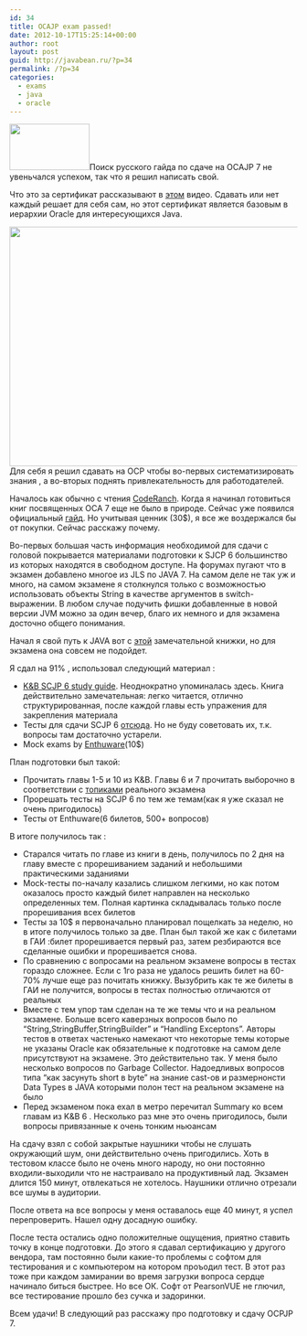 ```yaml
---
id: 34
title: OCAJP exam passed!
date: 2012-10-17T15:25:14+00:00
author: root
layout: post
guid: http://javabean.ru/?p=34
permalink: /?p=34
categories:
  - exams
  - java
  - oracle
---
```

<img class="alignleft" title="OCAJP" src="http://www.imgstorage.net/images/2012/10/18/kDaY0.gif" alt="" width="140" height="81" />Поиск русского гайда по сдаче на OCAJP 7 не увеньчался успехом, так что я решил написать свой.

Что это за сертификат рассказывают в [этом](http://vimeo.com/album/1564274/video/35373907) видео. Сдавать или нет каждый решает для себя сам, но этот сертификат является базовым в иерархии Oracle для интересующихся Java.

<img class="aligncenter" title="hierarchy" src="http://j2sejava.files.wordpress.com/2012/07/oca-ocp-java-72.jpg?w=630" alt="" width="505" height="419" />Для себя я решил сдавать на OCP чтобы во-первых систематизировать знания , а во-вторых поднять привлекательность для работодателей.

Началось как обычно с чтения [CodeRanch](http://www.coderanch.com/forums). Когда я начинал готовиться книг посвященных OCA 7 еще не было в природе. Сейчас уже появился официальный [гайд](http://www.amazon.com/Programmer-Study-Guide-1Z0-803-Oracle/dp/0071789421). Но учитывая ценник (30$), я все же воздержался бы от покупки. Сейчас расскажу почему. <!--more-->

Во-первых большая часть информация необходимой для сдачи с головой покрывается материалами подготовки к SJCP 6 большинство из которых находятся в свободном доступе. На форумах пугают что в экзамен добавлено многое из JLS по JAVA 7. На самом деле не так уж и много, на самом экзамене я столкнулся только с возможностью использовать объекты String в качестве аргументов в switch-выражении. В любом случае подучить фишки добавленные в новой версии JVM можно за один вечер, благо их немного и для экзамена досточно общего понимания.

Начал я свой путь к JAVA вот с [этой](http://www.headfirstlabs.com/books/hfjava/) замечательной книжки, но для экзамена она совсем не подойдет.

Я сдал на 91% , использовал следующий материал :

  * [K&B SCJP 6 study guide](http://www.amazon.com/Programmer-Practice-Exams-310-065-Certification/dp/0072260882). Неоднократно упоминалась здесь. Книга действительно замечательная: легко читается, отлично структурированная, после каждой главы есть упражения для закрепления материала
  * Тесты для сдачи SCJP 6 [отсюда](http://www.amazon.com/Programmer-Practice-Exams-310-065-Certification/dp/0072260882). Но не буду советовать их, т.к. вопросы там достаточно устарели.</a>
  * Mock exams by [Enthuware](http://enthuware.com/)(10$)

План подготовки был такой:

  * Прочитать главы 1-5 и 10 из K&B. Главы 6 и 7 прочитать выборочно в соответствии с [топиками](http://docs.oracle.com/javase/tutorial/extra/certification/javase-7-programmer1.html) реального экзамена
  * Прорешать тесты на SCJP 6 по тем же темам(как я уже сказал не очень пригодилось)
  * Тесты от Enthuware(6 билетов, 500+ вопросов)

В итоге получилось так :

  * Старался читать по главе из книги в день, получилось по 2 дня на главу вместе с прорешиванием заданий и небольшими практическими заданиями
  * Mock-тесты по-началу казались слишком легкими, но как потом оказалось просто каждый билет направлен на несколько определенных тем. Полная картинка складывалась только после прорешивания всех билетов
  * Тесты за 10$ я первоначально планировал пощелкать за неделю, но в итоге получилось только за две. План был такой же как с билетами в ГАИ :билет прорешивается первый раз, затем резбираются все сделанные ошибки и прорешивается снова.
  * По сравнению с вопросами на реальном экзамене вопросы в тестах гораздо сложнее. Если с 1го раза не удалось решить билет на 60-70% лучше еще раз почитать книжку. Вызубрить как те же билеты в ГАИ не получится, вопросы в тестах полностью отличаются от реальных
  * Вместе с тем упор там сделан на те же темы что и на реальном экзамене. Больше всего каверзных вопросов было по &#8220;String,StringBuffer,StringBuilder&#8221; и &#8220;Handling Exceptons&#8221;. Авторы тестов в ответах частенько намекают что некоторые темы которые не указаны Oracle как обязательные к подготовке на самом деле присутствуют на экзамене. Это действительно так. У меня было несколько вопросов по Garbage Collector. Надоедливых вопросов типа &#8220;как засунуть short в byte&#8221; на знание cast-ов и размернонсти Data Types в JAVA которыми полон тест на реальном экзамене на было
  * Перед экзаменом пока ехал в метро перечитал Summary ко всем главам из K&B 6 . Несколько раз мне это очень пригодилось, были вопросы привязанные к очень тонким ньюансам

На сдачу взял с собой закрытые наушники чтобы не слушать окружающий шум, они действительно очень пригодились. Хоть в тестовом классе было не очень много народу, но они постоянно входили-выходили что не настраивало на продуктивный лад. Экзамен длится 150 минут, отвлекаться не хотелось. Наушники отлично отрезали все шумы в аудитории.

После ответа на все вопросы у меня оставалось еще 40 минут, я успел перепроверить. Нашел одну досадную ошибку. 

После теста остались одно положителные ощущения, приятно ставить точку в конце подготовки. До этого я сдавал сертификацию у другого вендора, там постоянно были какие-то проблемы с софтом для тестирования и с компьютером на котором проъодил тест. В этот раз тоже при каждом замирании во время загрузки вопроса сердце начинало биться быстрее. Но все ОК. Софт от PearsonVUE не глючил, все тестирование прошло без сучка и задоринки. 

Всем удачи! В следующий раз расскажу про подготовку и сдачу OCPJP 7.